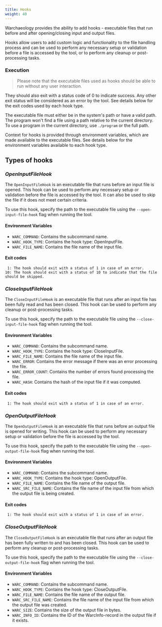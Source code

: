 ```yaml
---
title: Hooks
weight: 40
---
```


Warchaeology provides the ability to add hooks - executable files that run before and after opening/closing input and output files.

Hooks allow users to add custom logic and functionality to the file handling process and can be used to perform any necessary setup or validation before a file is accessed by the tool, or to perform any cleanup or post-processing tasks.

### Execution

> Please note that the executable files used as hooks should be able to run without any user interaction.

They should also exit with a status code of 0 to indicate success. Any other exit status will be considered as an error by the tool. See details below for the exit codes used by each hook type.

The executable file must either be in the system's path or have a valid path. The program won't find a file using a path relative to the current directory. To use a program in the current directory, use `./program` or the full path.

Context for hooks is provided through environment variables, which are made available to the executable files. See details below for the environment variables available to each hook type.

## Types of hooks

### *OpenInputFileHook*

The `OpenInputFileHook` is an executable file that runs before an input file is opened.
This hook can be used to perform any necessary setup or validation before the file is accessed by the tool.
It can also be used to skip the file if it does not meet certain criteria.

To use this hook, specify the path to the executable file using the `--open-input-file-hook` flag when running the tool.

#### Environment Variables

* `WARC_COMMAND`: Contains the subcommand name.
* `WARC_HOOK_TYPE`: Contains the hook type: OpenInputFile.
* `WARC_FILE_NAME`: Contains the file name of the input file.

#### Exit codes

     1: The hook should exit with a status of 1 in case of an error.
    10: The hook should exit with a status of 10 to indicate that the file should be skipped.

### *CloseInputFileHook*

The `CloseInputFileHook` is an executable file that runs after an input file has been fully read and has been closed.
This hook can be used to perform any cleanup or post-processing tasks.

To use this hook, specify the path to the executable file using the `--close-input-file-hook` flag when running the tool.

#### Environment Variables

* `WARC_COMMAND`: Contains the subcommand name.
* `WARC_HOOK_TYPE`: Contains the hook type: CloseInputFile.
* `WARC_FILE_NAME`: Contains the file name of the input file.
* `WARC_ERROR`: Contains the error message if there was an error processing the file.
* `WARC_ERROR_COUNT`: Contains the number of errors found processing the file.
* `WARC_HASH`: Contains the hash of the input file if it was computed.

#### Exit codes

     1: The hook should exit with a status of 1 in case of an error.

### *OpenOutputFileHook*

The `OpenOutputFileHook` is an executable file that runs before an output file is opened for writing.
This hook can be used to perform any necessary setup or validation before the file is accessed by the tool.

To use this hook, specify the path to the executable file using the `--open-output-file-hook` flag when running the tool.

#### Environment Variables

* `WARC_COMMAND`: Contains the subcommand name.
* `WARC_HOOK_TYPE`: Contains the hook type: OpenOutputFile.
* `WARC_FILE_NAME`: Contains the file name of the output file.
* `WARC_SRC_FILE_NAME`: Contains the file name of the input file from which the output file is being created.

#### Exit codes

     1: The hook should exit with a status of 1 in case of an error.

### *CloseOutputFileHook*

The `CloseOutputFileHook` is an executable file that runs after an output file has been fully written to and has been closed.
This hook can be used to perform any cleanup or post-processing tasks.

To use this hook, specify the path to the executable file using the `--close-output-file-hook` flag when running the tool.

#### Environment Variables

* `WARC_COMMAND`: Contains the subcommand name.
* `WARC_HOOK_TYPE`: Contains the hook type: CloseOutputFile.
* `WARC_FILE_NAME`: Contains the file name of the output file.
* `WARC_SRC_FILE_NAME`: Contains the file name of the input file from which the output file was created.
* `WARC_SIZE`: Contains the size of the output file in bytes.
* `WARC_INFO_ID`: Contains the ID of the WarcInfo-record in the output file if it exists.
